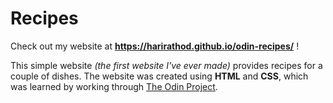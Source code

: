 # Recipes

Check out my website at **https://harirathod.github.io/odin-recipes/** !

This simple website _(the first website I've ever made)_ provides recipes for a couple of dishes. The website was created using **HTML** and **CSS**, which was learned by working through [The Odin Project](https://www.theodinproject.com/dashboard).
